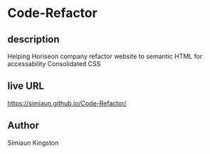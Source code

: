 # Code-Refactor
## description 
Helping Horiseon company refactor website to semantic HTML for accessability 
Consolidated CSS 

## live URL 
https://simiaun.github.io/Code-Refactor/

## Author 
Simiaun Kingston
